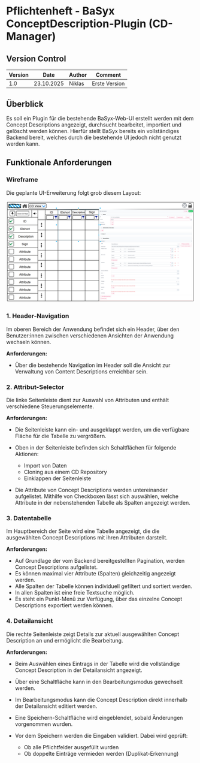 # Pflichtenheft - BaSyx ConceptDescription-Plugin (CD-Manager)

## Version Control

| Version | Date       | Author | Comment        |
| ------- | ---------- | ------ | -------------- |
| 1.0     | 23.10.2025 | Niklas | Erste Version  |

## Überblick

Es soll ein Plugin für die bestehende BaSyx-Web-UI erstellt werden mit dem Concept Descriptions angezeigt, durchsucht bearbeitet, importiert und gelöscht werden können. Hierfür stellt BaSyx bereits ein vollständiges Backend bereit, welches durch die bestehende UI jedoch nicht genutzt werden kann.

## Funktionale Anforderungen

### Wireframe

Die geplante UI-Erweiterung folgt grob diesem Layout:

![Concept Description View Layout](images/wireframe.png)

### 1. Header-Navigation

Im oberen Bereich der Anwendung befindet sich ein Header, über den Benutzer:innen zwischen verschiedenen Ansichten der Anwendung wechseln können.

**Anforderungen:**

- Über die bestehende Navigation im Header soll die Ansicht zur Verwaltung von Content Descriptions erreichbar sein.

### 2. Attribut-Selector

Die linke Seitenleiste dient zur Auswahl von Attributen und enthält verschiedene Steuerungselemente.

**Anforderungen:**

- Die Seitenleiste kann ein- und ausgeklappt werden, um die verfügbare Fläche für die Tabelle zu vergrößern.

- Oben in der Seitenleiste befinden sich Schaltflächen für folgende Aktionen:

  - Import von Daten
  - Cloning aus einem CD Repository
  - Einklappen der Seitenleiste

- Die Attribute von Concept Descriptions werden untereinander aufgelistet. Mithilfe von Checkboxen lässt sich auswählen, welche Attribute in der nebenstehenden Tabelle als Spalten angezeigt werden.

### 3. Datentabelle

Im Hauptbereich der Seite wird eine Tabelle angezeigt, die die ausgewählten Concept Descriptions mit ihren Attributen darstellt.

**Anforderungen:**

- Auf Grundlage der vom Backend bereitgestellten Pagination, werden Concept Descriptions aufgelistet.
- Es können maximal vier Attribute (Spalten) gleichzeitig angezeigt werden.
- Alle Spalten der Tabelle können individuell gefiltert und sortiert werden.
- In allen Spalten ist eine freie Textsuche möglich.
- Es steht ein Punkt-Menü zur Verfügung, über das einzelne Concept Descriptions exportiert werden können.

### 4. Detailansicht

Die rechte Seitenleiste zeigt Details zur aktuell ausgewählten Concept Description an und ermöglicht die Bearbeitung.

**Anforderungen:**

- Beim Auswählen eines Eintrags in der Tabelle wird die vollständige Concept Description in der Detailansicht angezeigt.

- Über eine Schaltfläche kann in den Bearbeitungsmodus gewechselt werden.

- Im Bearbeitungsmodus kann die Concept Description direkt innerhalb der Detailansicht editiert werden.
- Eine Speichern-Schaltfläche wird eingeblendet, sobald Änderungen vorgenommen wurden.

- Vor dem Speichern werden die Eingaben validiert. Dabei wird geprüft:
  - Ob alle Pflichtfelder ausgefüllt wurden
  - Ob doppelte Einträge vermieden werden (Duplikat-Erkennung)
